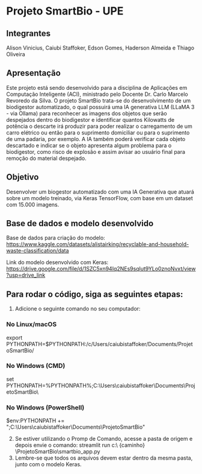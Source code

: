 # Projeto SmartBio - UPE
## Integrantes
Alison Vinicius, Caiubi Staffoker, Edson Gomes, Haderson Almeida e Thiago Oliveira
## Apresentação
Este projeto está sendo desenvolvido para a disciplina de Aplicações em Computação Inteligente (ACI), ministrado pelo Docente Dr. Carlo Marcelo Revoredo da Silva.
O projeto SmartBio trata-se do desenvolvimento de um biodigestor automatizado, o qual possuirá uma IA generativa LLM (LLaMA 3 - via Ollama) para reconhecer as imagens
dos objetos que serão despejados dentro do biodigestor e identificar quantos Kilowatts de potência o descarte irá produzir para poder realizar o carregamento de um carro
elétrico ou então para o suprimento domiciliar ou para o suprimento de uma padaria, por exemplo.
A IA também poderá verificar cada objeto descartado e indicar se o objeto apresenta algum problema para o biodigestor, como risco de explosão e assim avisar ao usuário final
para remoção do material despejado.
## Objetivo
Desenvolver um biogestor automatizado com uma IA Generativa que atuará sobre um modelo treinado, via Keras TensorFlow, com base em um dataset com 15.000 imagens.
## Base de dados e modelo desenvolvido
Base de dados para criação do modelo: https://www.kaggle.com/datasets/alistairking/recyclable-and-household-waste-classification/data

Link do modelo desenvolvido com Keras: https://drive.google.com/file/d/1SZC5xn94Iq2NEs9sqlut9YLo0znoNvxt/view?usp=drive_link

## Para rodar o código, siga as seguintes etapas:
1. Adicione o seguinte comando no seu computador:

### No Linux/macOS
export PYTHONPATH=$PYTHONPATH:/c/Users/caiubistaffoker/Documents/ProjetoSmartBio/

### No Windows (CMD)
set PYTHONPATH=%PYTHONPATH%;C:\Users\caiubistaffoker\Documents\ProjetoSmartBio\

### No Windows (PowerShell)
$env:PYTHONPATH += ";C:\Users\caiubistaffoker\Documents\ProjetoSmartBio\"

2. Se estiver utilizando o Promp de Comando, acesse a pasta de origem e depois envie o comando:
streamlit run c:\ {caminho} \ProjetoSmartBio\smartbio_app.py
3. Lembre-se que todos os arquivos devem estar dentro da mesma pasta, junto com o modelo Keras.
